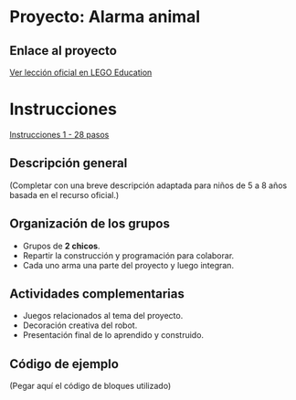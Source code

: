 # Proyecto: Alarma animal
## Enlace al proyecto
[Ver lección oficial en LEGO Education](https://education.lego.com/es-es/lessons/spikeessential-great-adventures/spikeessential-animal-alarm/)


# Instrucciones
[Instrucciones 1 - 28 pasos](https://assets.education.lego.com/v3/assets/blt293eea581807678a/blt4cf80f79607f606f/5f572f0917893b49bb3294e2/U1L4.pdf?locale=es-es)


## Descripción general
(Completar con una breve descripción adaptada para niños de 5 a 8 años basada en el recurso oficial.)

## Organización de los grupos
- Grupos de **2 chicos**.
- Repartir la construcción y programación para colaborar.
- Cada uno arma una parte del proyecto y luego integran.

## Actividades complementarias
- Juegos relacionados al tema del proyecto.
- Decoración creativa del robot.
- Presentación final de lo aprendido y construido.

## Código de ejemplo
(Pegar aquí el código de bloques utilizado)
